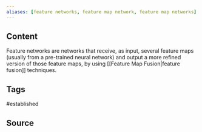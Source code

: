```yaml
---
aliases: [feature networks, feature map network, feature map networks]
---
```

## Content
Feature networks are networks that receive, as input, several feature maps (usually from a pre-trained neural network) and output a more refined version of those feature maps, by using [[Feature Map Fusion|feature fusion]] techniques.

## Tags
#established 

## Source
